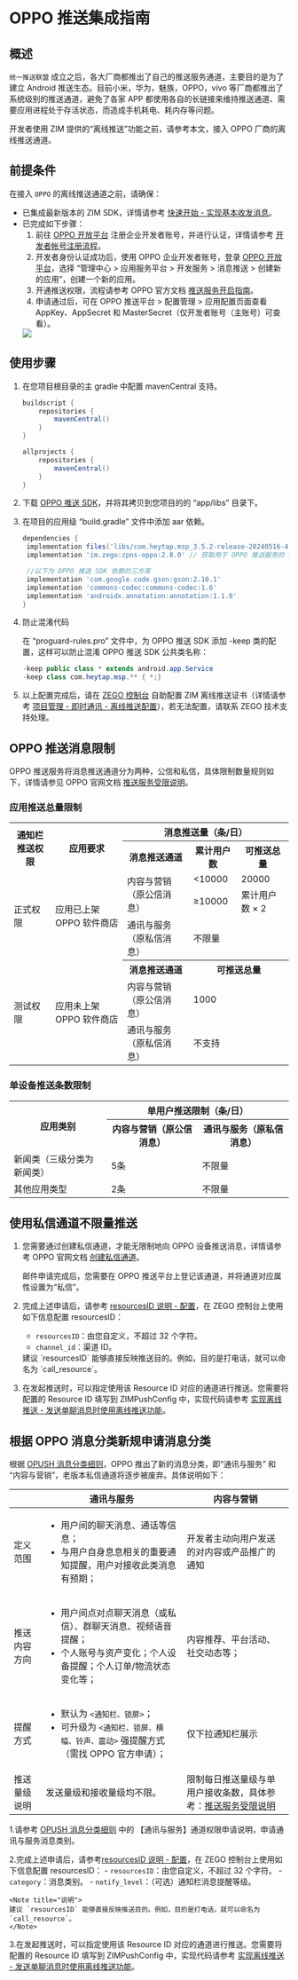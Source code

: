 # OPPO 推送集成指南


## 概述

`统一推送联盟` 成立之后，各大厂商都推出了自己的推送服务通道，主要目的是为了建立 Android 推送生态。目前小米，华为，魅族，OPPO，vivo 等厂商都推出了系统级别的推送通道，避免了各家 APP 都使用各自的长链接来维持推送通道、需要应用进程处于存活状态，而造成手机耗电、耗内存等问题。

开发者使用 ZIM 提供的“离线推送”功能之前，请参考本文，接入 OPPO 厂商的离线推送通道。  

## 前提条件

在接入 `OPPO` 的离线推送通道之前，请确保：

- 已集成最新版本的 ZIM SDK，详情请参考 [快速开始 - 实现基本收发消息](/zim-rn/send-and-receive-messages)。
- 已完成如下步骤：
    1. 前往 [OPPO 开放平台](https://open.oppomobile.com/#id=1) 注册企业开发者账号，并进行认证，详情请参考 [开发者帐号注册流程](https://open.oppomobile.com/wiki/doc#id=10446)。
    2. 开发者身份认证成功后，使用 OPPO 企业开发者账号，登录 [OPPO 开放平台](https://open.oppomobile.com/#id=1)，选择 “管理中心 > 应用服务平台 > 开发服务 > 消息推送 > 创建新的应用”，创建一个新的应用。
    3. 开通推送权限，流程请参考 OPPO 官方文档 [推送服务开启指南](https://open.oppomobile.com/new/developmentDoc/info?id=10195)。
    4. 申请通过后，可在 OPPO 推送平台 > 配置管理 > 应用配置页面查看 AppKey、AppSecret 和 MasterSecret（仅开发者账号（主账号）可查看）。
    <Frame width="512" height="auto" caption=""><img src="https://doc-media.zego.im/sdk-doc/Pics/ZIM/OPPO_MasterSecret.jpeg" /></Frame>    

## 使用步骤

1. 在您项目根目录的主 gradle 中配置 mavenCentral 支持。

    ```groovy {3,9}
    buildscript {  
        repositories {  
            mavenCentral()  
        }  
    }  

    allprojects {
        repositories {  
            mavenCentral()  
        }     
    }
    ```

2. 下载 [OPPO 推送 SDK](https://artifact-sdk.zego.im/zpns/sdk/oppo/com.heytap.msp_3.5.2-release-20240516-416001043.aar)，并将其拷贝到您项目的的 “app/libs” 目录下。

3. 在项目的应用级 “build.gradle” 文件中添加 aar 依赖。
    ```groovy
    dependencies {
     implementation files('libs/com.heytap.msp_3.5.2-release-20240516-416001043.aar') // 版本为 3.5.2 的 OPPO 推送 SDK
     implementation 'im.zego:zpns-oppo:2.8.0' // 获取用于 OPPO 推送服务的 ZPNs 库

     //以下为 OPPO 推送 SDK 依赖的三方库
     implementation 'com.google.code.gson:gson:2.10.1'
     implementation 'commons-codec:commons-codec:1.6'
     implementation 'androidx.annotation:annotation:1.1.0'
    }
    ```

4. 防止混淆代码
    
    在 “proguard-rules.pro” 文件中，为 OPPO 推送 SDK 添加 -keep 类的配置，这样可以防止混淆 OPPO 推送 SDK 公共类名称：

    ```java
    -keep public class * extends android.app.Service
    -keep class com.heytap.msp.** { *;}
    ```

5. 以上配置完成后，请在 [ZEGO 控制台](https://console.zego.im/) 自助配置 ZIM 离线推送证书（详情请参考 [项目管理 - 即时通讯 - 离线推送配置](https://doc-zh.zego.im/article/16233)），若无法配置，请联系 ZEGO 技术支持处理。

## OPPO 推送消息限制

OPPO 推送服务将消息推送通道分为两种，公信和私信，具体限制数量规则如下，详情请参见 OPPO 官网文档 [推送服务受限说明](https://open.oppomobile.com/new/developmentDoc/info?id=11210)。

### 应用推送总量限制

<table>
  <tbody>
    <tr>
      <th rowspan="2">通知栏推送权限</th>
      <th rowspan="2">应用要求</th>
      <th colspan="3">消息推送量（条/日）</th>
    </tr>
    <tr>
      <th>消息推送通道</th>
      <th>累计用户数</th>
      <th>可推送总量</th>
    </tr>
    <tr>
      <td rowspan="3">正式权限</td>
      <td rowspan="3">应用已上架 OPPO 软件商店</td>
      <td rowspan="2">内容与营销（原公信消息）</td>
      <td>&lt;10000</td>
      <td>20000</td>
    </tr>
    <tr>
      <td>≥10000</td>
      <td>累计用户数 × 2</td>
    </tr>
    <tr>
      <td>通讯与服务（原私信消息）</td>
      <td colspan="2">不限量</td>
    </tr>
    <tr>
      <td rowspan="3">测试权限</td>
      <td rowspan="3">应用未上架 OPPO 软件商店</td>
      <th>消息推送通道</th>
      <th colspan="2">可推送总量</th>
    </tr>
    <tr>
      <td>内容与营销（原公信消息）</td>
      <td colspan="2">1000</td>
    </tr>
    <tr>
      <td>通讯与服务（原私信消息）</td>
      <td colspan="2">不支持</td>
    </tr>
  </tbody>
</table>

### 单设备推送条数限制

<table>
  <tbody>
    <tr>
      <th rowspan="2">应用类别</th>
      <th colspan="2">单用户推送限制（条/日）</th>
    </tr>
    <tr>
      <th>内容与营销（原公信消息）</th>
      <th>通讯与服务（原私信消息）</th>
    </tr>
    <tr>
      <td>新闻类（三级分类为新闻类）</td>
      <td>5条</td>
      <td>不限量</td>
    </tr>
    <tr>
      <td>其他应用类型</td>
      <td>2条</td>
      <td>不限量</td>
    </tr>
  </tbody>
</table>


## 使用私信通道不限量推送

1. 您需要通过创建私信通道，才能无限制地向 OPPO 设备推送消息，详情请参考 OPPO 官网文档 <a href="https://open.oppomobile.com/new/developmentDoc/info?id=12391" target="_blank" rel="noreferrer noopener">创建私信通道</a>。

    <Warning title="注意">
    邮件申请完成后，您需要在 OPPO 推送平台上登记该通道，并将通道对应属性设置为“私信”。   
    </Warning>

2. 完成上述申请后，请参考 [resourcesID 说明 - 配置](/zim-rn/offline-push-notifications/resourcesid-introduction#配置)，在 ZEGO 控制台上使用如下信息配置 resourcesID： 
    - `resourcesID`：由您自定义，不超过 32 个字符。
    - `channel_id`：渠道 ID。

    <Note title="说明">
    建议 `resourcesID` 能够直接反映推送目的。例如，目的是打电话，就可以命名为 `call_resource`。
    </Note>

3. 在发起推送时，可以指定使用该 Resource ID 对应的通道进行推送。您需要将配置的 Resource ID 填写到 ZIMPushConfig 中，实现代码请参考 [实现离线推送 - 发送单聊消息时使用离线推送功能](/zim-rn/offline-push-notifications/implement-offline-push-notification#场景-1发送单聊消息时使用离线推送功能)。


## 根据 OPPO 消息分类新规申请消息分类

根据 [OPUSH 消息分类细则](https://open.oppomobile.com/documentation/page/info?id=13189)，OPPO 推出了新的消息分类，即“通讯与服务” 和 “内容与营销”，老版本私信通道将逐步被废弃。具体说明如下：

|  | 通讯与服务 | 内容与营销 |
|--|--|--|
| 定义范围 | <ul><li>用户间的聊天消息、通话等信息；</li><li>与用户自身息息相关的重要通知提醒，用户对接收此类消息有预期；</li></ul> | 开发者主动向用户发送的对内容或产品推广的通知 |
| 推送内容方向 | <ul><li>用户间点对点聊天消息（或私信）、群聊天消息、视频语音提醒；</li><li>个人账号与资产变化；个人设备提醒；个人订单/物流状态变化等；</li></ul> | 内容推荐、平台活动、社交动态等； |
| 提醒方式 | <ul><li>默认为 `<通知栏、锁屏>`；</li><li>可升级为 `<通知栏、锁屏、横幅、铃声、震动>` 强提醒方式（需找 OPPO 官方申请）；</li></ul> | 仅下拉通知栏展示 |
| 推送量级说明 | 发送量级和接收量级均不限。 | 限制每日推送量级与单用户接收条数，具体参考：[推送服务受限说明](https://open.oppomobile.com/documentation/page/info?id=13190) |


1.请参考 [OPUSH 消息分类细则](https://open.oppomobile.com/documentation/page/info?id=13189) 中的 【通讯与服务】通道权限申请说明，申请通讯与服务消息类别。

2.完成上述申请后，请参考[resourcesID 说明 - 配置](/zim-rn/offline-push-notifications/resourcesid-introduction#配置)，在 ZEGO 控制台上使用如下信息配置 resourcesID： 
    - `resourcesID`：由您自定义，不超过 32 个字符。
    - `category`：消息类别。
    - `notify_level`：（可选）通知栏消息提醒等级。

    <Note title="说明">
    建议 `resourcesID` 能够直接反映推送目的。例如，目的是打电话，就可以命名为 `call_resource`。
    </Note>
3.在发起推送时，可以指定使用该 Resource ID 对应的通道进行推送。您需要将配置的 Resource ID 填写到 ZIMPushConfig 中，实现代码请参考 [实现离线推送 - 发送单聊消息时使用离线推送功能](/zim-rn/offline-push-notifications/implement-offline-push-notification#场景-1发送单聊消息时使用离线推送功能)。
<Content platform="RN"/>